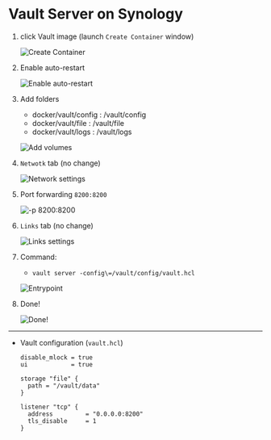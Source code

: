 # Vault Server on Synology

1. click Vault image (launch `Create Container` window)

   ![Create Container](./images/Vault_on_Synology_01.png "Create Container")

1. Enable auto-restart

   ![Enable auto-restart](./images/Vault_on_Synology_02.png "Enable auto-restart")

1. Add folders

   - docker/vault/config : /vault/config
   - docker/vault/file : /vault/file
   - docker/vault/logs : /vault/logs

   ![Add volumes](./images/Vault_on_Synology_03.png "Add volumes")

1. `Netwotk` tab (no change)

   ![Network settings](./images/Vault_on_Synology_04.png "Network settings")

1. Port forwarding `8200:8200`

   ![-p 8200:8200](./images/Vault_on_Synology_05.png "-p 8200:8200")

1. `Links` tab (no change)

   ![Links settings](./images/Vault_on_Synology_06.png "Links settings")

1. Command:

   - `vault server -config\=/vault/config/vault.hcl`

   ![Entrypoint](./images/Vault_on_Synology_07.png "Entrypoint")

1. Done!

   ![Done!](./images/Vault_on_Synology_08.png "Done!")

---

- Vault configuration (`vault.hcl`)

  ```conf:/vault/config/vault.hcl
  disable_mlock = true
  ui            = true

  storage "file" {
    path = "/vault/data"
  }

  listener "tcp" {
    address         = "0.0.0.0:8200"
    tls_disable     = 1
  }
  ```
